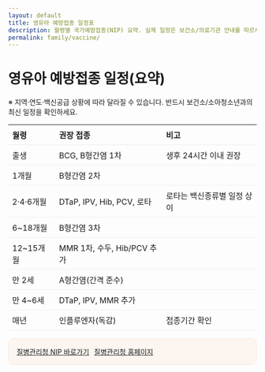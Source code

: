 ```yaml
---
layout: default
title: 영유아 예방접종 일정표
description: 월령별 국가예방접종(NIP) 요약. 실제 일정은 보건소/의료기관 안내를 따르세요.
permalink: family/vaccine/
---
```


# 영유아 예방접종 일정(요약)
<div class="card">
  <p class="note">※ 지역·연도·백신공급 상황에 따라 달라질 수 있습니다. 반드시 보건소/소아청소년과의 최신 일정을 확인하세요.</p>

  <table style="width:100%;border-collapse:collapse">
    <thead>
      <tr>
        <th style="text-align:left;border-bottom:1px solid #e6ebf0;padding:8px">월령</th>
        <th style="text-align:left;border-bottom:1px solid #e6ebf0;padding:8px">권장 접종</th>
        <th style="text-align:left;border-bottom:1px solid #e6ebf0;padding:8px">비고</th>
      </tr>
    </thead>
    <tbody>
      <tr><td style="padding:8px;border-bottom:1px solid #f0f0f0">출생</td><td style="padding:8px;border-bottom:1px solid #f0f0f0">BCG, B형간염 1차</td><td style="padding:8px;border-bottom:1px solid #f0f0f0">생후 24시간 이내 권장</td></tr>
      <tr><td style="padding:8px;border-bottom:1px solid #f0f0f0">1개월</td><td style="padding:8px;border-bottom:1px solid #f0f0f0">B형간염 2차</td><td style="padding:8px;border-bottom:1px solid #f0f0f0"></td></tr>
      <tr><td style="padding:8px;border-bottom:1px solid #f0f0f0">2·4·6개월</td><td style="padding:8px;border-bottom:1px solid #f0f0f0">DTaP, IPV, Hib, PCV, 로타</td><td style="padding:8px;border-bottom:1px solid #f0f0f0">로타는 백신종류별 일정 상이</td></tr>
      <tr><td style="padding:8px;border-bottom:1px solid #f0f0f0">6~18개월</td><td style="padding:8px;border-bottom:1px solid #f0f0f0">B형간염 3차</td><td style="padding:8px;border-bottom:1px solid #f0f0f0"></td></tr>
      <tr><td style="padding:8px;border-bottom:1px solid #f0f0f0">12~15개월</td><td style="padding:8px;border-bottom:1px solid #f0f0f0">MMR 1차, 수두, Hib/PCV 추가</td><td style="padding:8px;border-bottom:1px solid #f0f0f0"></td></tr>
      <tr><td style="padding:8px;border-bottom:1px solid #f0f0f0">만 2세</td><td style="padding:8px;border-bottom:1px solid #f0f0f0">A형간염(간격 준수)</td><td style="padding:8px;border-bottom:1px solid #f0f0f0"></td></tr>
      <tr><td style="padding:8px;border-bottom:1px solid #f0f0f0">만 4~6세</td><td style="padding:8px;border-bottom:1px solid #f0f0f0">DTaP, IPV, MMR 추가</td><td style="padding:8px;border-bottom:1px solid #f0f0f0"></td></tr>
      <tr><td style="padding:8px;border-bottom:1px solid #f0f0f0">매년</td><td style="padding:8px;border-bottom:1px solid #f0f0f0">인플루엔자(독감)</td><td style="padding:8px;border-bottom:1px solid #f0f0f0">접종기간 확인</td></tr>
    </tbody>
  </table>

  <div style="margin-top:14px;
            display:flex;
            gap:10px;
            flex-wrap:wrap;
            background:#fdf6f0;       /* 파스텔 배경 */
            border:1px solid #f3e6db; /* 연한 테두리 */
            border-radius:12px;
            padding:16px;">
  <a class="btn" href="https://nip.kdca.go.kr/irgd/index.html" target="_blank" rel="noopener">
    질병관리청 NIP 바로가기
  </a>
  <a class="btn" href="https://www.kdca.go.kr/" target="_blank" rel="noopener">
    질병관리청 홈페이지
  </a>
</div>

</div>
